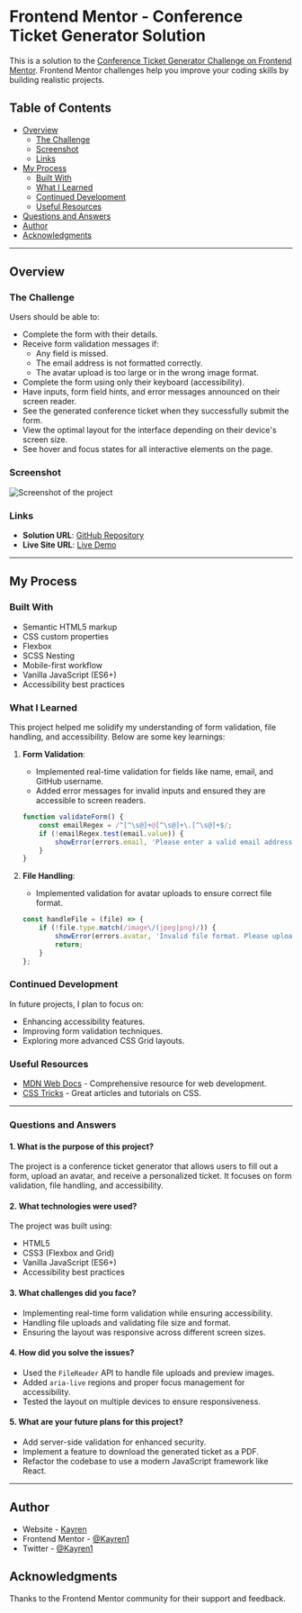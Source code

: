 # Frontend Mentor - Conference Ticket Generator Solution

This is a solution to the [Conference Ticket Generator Challenge on Frontend Mentor](https://www.frontendmentor.io/challenges/conference-ticket-generator-oq5gFIU12w). Frontend Mentor challenges help you improve your coding skills by building realistic projects.

## Table of Contents

- [Overview](#overview)
  - [The Challenge](#the-challenge)
  - [Screenshot](#screenshot)
  - [Links](#links)
- [My Process](#my-process)
  - [Built With](#built-with)
  - [What I Learned](#what-i-learned)
  - [Continued Development](#continued-development)
  - [Useful Resources](#useful-resources)
- [Questions and Answers](#questions-and-answers)
- [Author](#author)
- [Acknowledgments](#acknowledgments)

---

## Overview

### The Challenge

Users should be able to:

- Complete the form with their details.
- Receive form validation messages if:
  - Any field is missed.
  - The email address is not formatted correctly.
  - The avatar upload is too large or in the wrong image format.
- Complete the form using only their keyboard (accessibility).
- Have inputs, form field hints, and error messages announced on their screen reader.
- See the generated conference ticket when they successfully submit the form.
- View the optimal layout for the interface depending on their device's screen size.
- See hover and focus states for all interactive elements on the page.

### Screenshot

![Screenshot of the project](./assets/images/screenshot.jpg)

### Links

- **Solution URL**: [GitHub Repository](https://github.com/Kayren1/spork.github.io.git)
- **Live Site URL**: [Live Demo](https://kayren1.github.io/spork.github.io/)

---

## My Process

### Built With

- Semantic HTML5 markup
- CSS custom properties
- Flexbox
- SCSS Nesting
- Mobile-first workflow
- Vanilla JavaScript (ES6+)
- Accessibility best practices

### What I Learned

This project helped me solidify my understanding of form validation, file handling, and accessibility. Below are some key learnings:

1. **Form Validation**:
   - Implemented real-time validation for fields like name, email, and GitHub username.
   - Added error messages for invalid inputs and ensured they are accessible to screen readers.

   ```javascript
   function validateForm() {
       const emailRegex = /^[^\s@]+@[^\s@]+\.[^\s@]+$/;
       if (!emailRegex.test(email.value)) {
           showError(errors.email, 'Please enter a valid email address');
       }
   }
   ```

2. **File Handling**:
   - Implemented validation for avatar uploads to ensure correct file format.

   ```javascript
   const handleFile = (file) => {
       if (!file.type.match(/image\/(jpeg|png)/)) {
           showError(errors.avatar, 'Invalid file format. Please upload JPG or PNG.');
           return;
       }
   };
   ```

### Continued Development

In future projects, I plan to focus on:

- Enhancing accessibility features.
- Improving form validation techniques.
- Exploring more advanced CSS Grid layouts.

### Useful Resources

- [MDN Web Docs](https://developer.mozilla.org/en-US/) - Comprehensive resource for web development.
- [CSS Tricks](https://css-tricks.com/) - Great articles and tutorials on CSS.

---

### Questions and Answers

#### **1. What is the purpose of this project?**
The project is a conference ticket generator that allows users to fill out a form, upload an avatar, and receive a personalized ticket. It focuses on form validation, file handling, and accessibility.

#### **2. What technologies were used?**
The project was built using:
- HTML5
- CSS3 (Flexbox and Grid)
- Vanilla JavaScript (ES6+)
- Accessibility best practices

#### **3. What challenges did you face?**
- Implementing real-time form validation while ensuring accessibility.
- Handling file uploads and validating file size and format.
- Ensuring the layout was responsive across different screen sizes.

#### **4. How did you solve the issues?**
- Used the `FileReader` API to handle file uploads and preview images.
- Added `aria-live` regions and proper focus management for accessibility.
- Tested the layout on multiple devices to ensure responsiveness.

#### **5. What are your future plans for this project?**
- Add server-side validation for enhanced security.
- Implement a feature to download the generated ticket as a PDF.
- Refactor the codebase to use a modern JavaScript framework like React.

---

## Author

- Website - [Kayren](https://www.your-site.com)
- Frontend Mentor - [@Kayren1](https://www.frontendmentor.io/profile/Kayren1)
- Twitter - [@Kayren1](https://www.twitter.com/Kayren1)

## Acknowledgments

Thanks to the Frontend Mentor community for their support and feedback.
